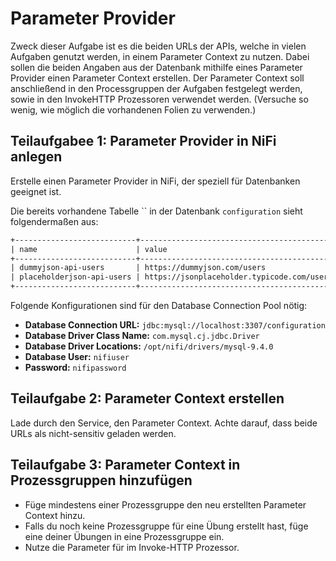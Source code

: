 # Parameter Provider

Zweck dieser Aufgabe ist es die beiden URLs der APIs, welche in vielen Aufgaben genutzt werden, in einem Parameter Context zu nutzen.
Dabei sollen die beiden Angaben aus der Datenbank mithilfe eines Parameter Provider einen Parameter Context erstellen.
Der Parameter Context soll anschließend in den Processgruppen der Aufgaben festgelegt werden, sowie in den InvokeHTTP Prozessoren verwendet werden.
(Versuche so wenig, wie möglich die vorhandenen Folien zu verwenden.)

## Teilaufgabee 1: Parameter Provider in NiFi anlegen

Erstelle einen Parameter Provider in NiFi, der speziell für Datenbanken geeignet ist.

Die bereits vorhandene Tabelle `` in der Datenbank `configuration` sieht folgendermaßen aus:

```txt
+---------------------------+--------------------------------------------+
| name                      | value                                      |
+---------------------------+--------------------------------------------+
| dummyjson-api-users       | https://dummyjson.com/users                |
| placeholderjson-api-users | https://jsonplaceholder.typicode.com/users |
+---------------------------+--------------------------------------------+
```

Folgende Konfigurationen sind für den Database Connection Pool nötig:

- **Database Connection URL:** `jdbc:mysql://localhost:3307/configuration`  
- **Database Driver Class Name:** `com.mysql.cj.jdbc.Driver`  
- **Database Driver Locations:** `/opt/nifi/drivers/mysql-9.4.0`  
- **Database User:** `nifiuser`  
- **Password:** `nifipassword`

## Teilaufgabe 2: Parameter Context erstellen

Lade durch den Service, den Parameter Context. Achte darauf, dass beide URLs als nicht-sensitiv geladen werden.

## Teilaufgabe 3: Parameter Context in Prozessgruppen hinzufügen

- Füge mindestens einer Prozessgruppe den neu erstellten Parameter Context hinzu.
- Falls du noch keine Prozessgruppe für eine Übung erstellt hast, füge eine deiner Übungen in eine Prozessgruppe ein.
- Nutze die Parameter für im Invoke-HTTP Prozessor.
